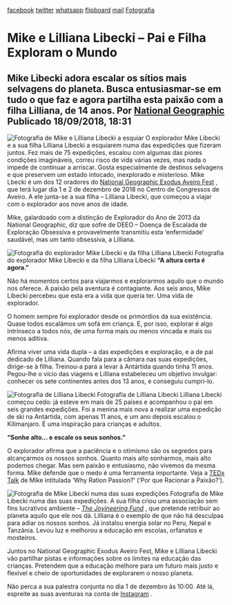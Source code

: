 [facebook](https://www.facebook.com/sharer/sharer.php?u=https%3A%2F%2Fwww.natgeo.pt%2Ffotografia%2F2018%2F09%2Fmike-e-lilliana-libecki-pai-e-filha-exploram-o-mundo) [twitter](https://twitter.com/share?url=https%3A%2F%2Fwww.natgeo.pt%2Ffotografia%2F2018%2F09%2Fmike-e-lilliana-libecki-pai-e-filha-exploram-o-mundo&via=natgeo&text=Mike%20e%20Lilliana%20Libecki%20%E2%80%93%20Pai%20e%20Filha%20Exploram%20o%20Mundo) [whatsapp](https://web.whatsapp.com/send?text=https%3A%2F%2Fwww.natgeo.pt%2Ffotografia%2F2018%2F09%2Fmike-e-lilliana-libecki-pai-e-filha-exploram-o-mundo) [flipboard](https://share.flipboard.com/bookmarklet/popout?v=2&title=Mike%20e%20Lilliana%20Libecki%20%E2%80%93%20Pai%20e%20Filha%20Exploram%20o%20Mundo&url=https%3A%2F%2Fwww.natgeo.pt%2Ffotografia%2F2018%2F09%2Fmike-e-lilliana-libecki-pai-e-filha-exploram-o-mundo) [mail](mailto:?subject=NatGeo&body=https%3A%2F%2Fwww.natgeo.pt%2Ffotografia%2F2018%2F09%2Fmike-e-lilliana-libecki-pai-e-filha-exploram-o-mundo%20-%20Mike%20e%20Lilliana%20Libecki%20%E2%80%93%20Pai%20e%20Filha%20Exploram%20o%20Mundo) [Fotografia](https://www.natgeo.pt/fotografia) 
# Mike e Lilliana Libecki – Pai e Filha Exploram o Mundo 
## Mike Libecki adora escalar os sítios mais selvagens do planeta. Busca entusiasmar-se em tudo o que faz e agora partilha esta paixão com a filha Lilliana, de 14 anos. Por [National Geographic](https://www.natgeo.pt/autor/national-geographic) Publicado 18/09/2018, 18:31 
![Fotografia de Mike e Lilliana Libecki a esquiar](img/files_styles_image_00_public_daddydaughterantarctica.jpg, "Fotografia de Mike e Lilliana Libecki a esquiar")
O explorador Mike Libecki e a sua filha Lilliana Libecki a esquiarem numa das expedições que fizeram juntos. Fez mais de 75 expedições, escalou com algumas das piores condições imagináveis, correu risco de vida várias vezes, mas nada o impede de continuar a arriscar. Gosta especialmente de destinos selvagens e que preservem um estado intocado, inexplorado e misterioso. Mike Lbecki é um dos 12 oradores do [National Geographic Exodus Aveiro Fest](https://www.exodusaveirofest.com/) , que terá lugar dia 1 e 2 de dezembro de 2018 no Centro de Congressos de Aveiro. A ele junta-se a sua filha – Lilliana Libecki, que começou a viajar com o explorador aos nove anos de idade. 

Mike, galardoado com a distinção de Explorador do Ano de 2013 da National Geographic, diz que sofre de DEEO – Doença de Escalada de Exploração Obsessiva e provavelmente transmitiu esta ‘enfermidade’ saudável, mas um tanto obsessiva, a Lilliana. 

![Fotografia do explorador Mike Libecki e da filha Lilliana Libecki](img/files_styles_image_00_public_mike_0e_0lilliana_0libecki.jpeg, "Fotografia do explorador Mike Libecki e da filha Lilliana Libecki")
Fotografia do explorador Mike Libecki e da filha Lilliana Libecki **“A altura certa é agora.”** 

Não há momentos certos para viajarmos e explorarmos aquilo que o mundo nos oferece. A paixão pela aventura é contagiante. Aos seis anos, Mike Libecki percebeu que esta era a vida que queria ter. Uma vida de explorador. 

O homem sempre foi explorador desde os primórdios da sua existência. Quase todos escalámos um sofá em criança. E, por isso, explorar é algo intrínseco a todos nós, de uma forma mais ou menos vincada e mais ou menos aditiva. 

Afirma viver uma vida dupla – a das expedições e exploração, e a de pai dedicado de Lilliana. Quando fala para a câmara nas suas expedições, dirige-se à filha. Treinou-a para a levar à Antártida quando tinha 11 anos. Pegou-lhe o vício das viagens e Lilliana estabeleceu um objetivo invulgar: conhecer os sete continentes antes dos 13 anos, e conseguiu cumpri-lo. 

![Fotografia de Lilliana Libecki](img/files_styles_image_00_public_lib.jpg, "Fotografia de Lilliana Libecki")
Fotografia de Lilliana Libecki Lilliana Libecki começou cedo: já esteve em mais de 25 países e acompanhou o pai em seis grandes expedições. Foi a menina mais nova a realizar uma expedição de ski na Antártida, com apenas 11 anos, e um ano depois escalou o Kilimanjaro. É uma inspiração para crianças e adultos. 

**“Sonhe alto… e escale os seus sonhos.”** 

O explorador afirma que a paciência e o otimismo são os segredos para alcançarmos os nossos sonhos. Quanto mais alto sonharmos, mais alto podemos chegar. Mas sem paixão e entusiasmo, não vivemos da mesma forma. Mike defende que o medo é uma ferramenta importante. Veja a [TEDx Talk](https://www.youtube.com/watch?v=ddPakgElTG8) de Mike intitulada ‘Why Ration Passion?’ (‘Por que Racionar a Paixão?’). 

![Fotografia de Mike Libecki numa das suas expedições](img/files_styles_image_00_public_libeckisample.jpg, "Fotografia de Mike Libecki numa das suas expedições")
Fotografia de Mike Libecki numa das suas expedições. A sua filha criou uma associação sem fins lucrativos ambiente – _[The Joyineering Fund](https://joyfund.org/)_ , que pretende retribuir ao planeta aquilo que ele nos dá. Lilliana é o exemplo de que não há desculpas para adiar os nossos sonhos. Já instalou energia solar no Peru, Nepal e Tanzânia. Levou luz e melhorou a educação em escolas, orfanatos e mosteiros. 

Juntos no National Geographic Exodus Aveiro Fest, Mike e Lilliana Libecki vão partilhar pistas e informações sobre os limites na educação das crianças. Pretendem que a educação melhore para um futuro mais justo e flexível e cheio de oportunidades de explorarem o nosso planeta. 

Não perca a sua palestra conjunta no dia 1 de dezembro às 10:00. Até lá, espreite as suas aventuras na conta de [Instagram](https://www.instagram.com/mikelibecki/) . 

